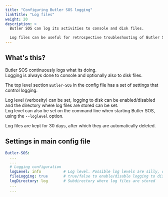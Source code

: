 ```yaml
---
title: "Configuring Butler SOS logging"
linkTitle: "Log files"
weight: 20
description: >
  Butler SOS can log its activities to console and disk files.  

  Log files can be useful for retrospective troubleshooting of Butler SOS.
---
```


## What's this?

Butler SOS continuously logs what its doing.  
Logging is always done to console and optionally also to disk files.

The top level section `Butler-SOS` in the config file has a set of settings that control logging.

Log level (verbosity) can be set, logging to disk can be enabled/disabled and the directory where log files are stored can be set.  
Log level can also be set on the command line when starting Butler SOS, using the `--loglevel` option.

Log files are kept for 30 days, after which they are automatically deleted.

## Settings in main config file

```yaml
Butler-SOS:
  ...
  ...
  # Logging configuration
  logLevel: info          # Log level. Possible log levels are silly, debug, verbose, info, warn, error
  fileLogging: true       # true/false to enable/disable logging to disk file
  logDirectory: log       # Subdirectory where log files are stored
  ...
  ...
```
